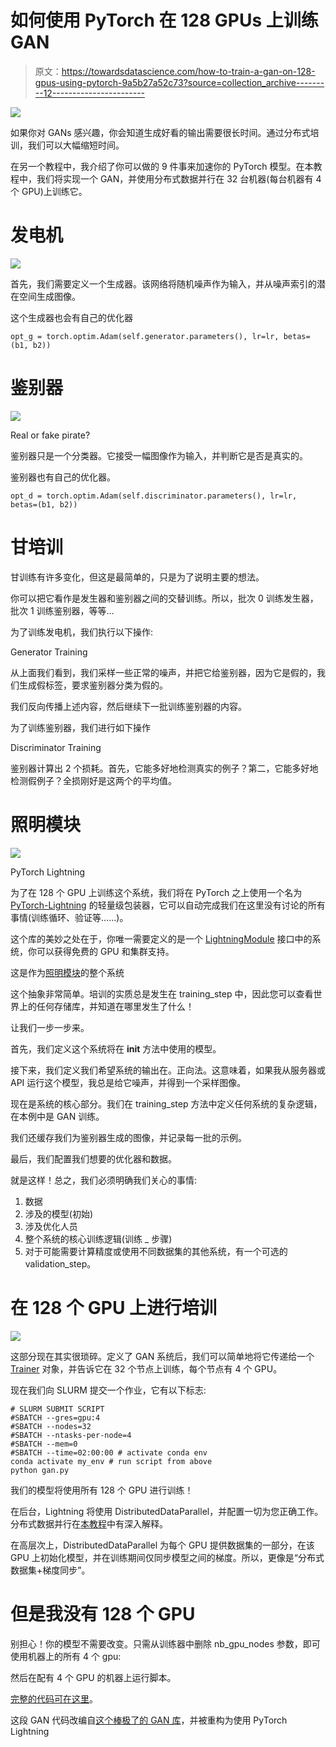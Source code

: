 # 如何使用 PyTorch 在 128 GPUs 上训练 GAN

> 原文：<https://towardsdatascience.com/how-to-train-a-gan-on-128-gpus-using-pytorch-9a5b27a52c73?source=collection_archive---------12----------------------->

![](img/e85b70b14306a49c0328d6940ba2c066.png)

如果你对 GANs 感兴趣，你会知道生成好看的输出需要很长时间。通过分布式培训，我们可以大幅缩短时间。

在另一个教程中，我介绍了你可以做的 9 件事来加速你的 PyTorch 模型。在本教程中，我们将实现一个 GAN，并使用分布式数据并行在 32 台机器(每台机器有 4 个 GPU)上训练它。

# 发电机

![](img/f26a76785789b4f511cfdaa13c682978.png)

首先，我们需要定义一个生成器。该网络将随机噪声作为输入，并从噪声索引的潜在空间生成图像。

这个生成器也会有自己的优化器

```
opt_g = torch.optim.Adam(self.generator.parameters(), lr=lr, betas=(b1, b2))
```

# 鉴别器

![](img/bdf0b40c678e83dfd4337737a0486268.png)

Real or fake pirate?

鉴别器只是一个分类器。它接受一幅图像作为输入，并判断它是否是真实的。

鉴别器也有自己的优化器。

```
opt_d = torch.optim.Adam(self.discriminator.parameters(), lr=lr, betas=(b1, b2))
```

# 甘培训

甘训练有许多变化，但这是最简单的，只是为了说明主要的想法。

你可以把它看作是发生器和鉴别器之间的交替训练。所以，批次 0 训练发生器，批次 1 训练鉴别器，等等…

为了训练发电机，我们执行以下操作:

Generator Training

从上面我们看到，我们采样一些正常的噪声，并把它给鉴别器，因为它是假的，我们生成假标签，要求鉴别器分类为假的。

我们反向传播上述内容，然后继续下一批训练鉴别器的内容。

为了训练鉴别器，我们进行如下操作

Discriminator Training

鉴别器计算出 2 个损耗。首先，它能多好地检测真实的例子？第二，它能多好地检测假例子？全损刚好是这两个的平均值。

# 照明模块

![](img/302f7ea113b1839064d96053437e194f.png)

PyTorch Lightning

为了在 128 个 GPU 上训练这个系统，我们将在 PyTorch 之上使用一个名为 [PyTorch-Lightning](https://github.com/williamFalcon/pytorch-lightning) 的轻量级包装器，它可以自动完成我们在这里没有讨论的所有事情(训练循环、验证等……)。

这个库的美妙之处在于，你唯一需要定义的是一个 [LightningModule](https://williamfalcon.github.io/pytorch-lightning/LightningModule/RequiredTrainerInterface/) 接口中的系统，你可以获得免费的 GPU 和集群支持。

这是作为[照明模块](https://williamfalcon.github.io/pytorch-lightning/LightningModule/RequiredTrainerInterface/)的整个系统

这个抽象非常简单。培训的实质总是发生在 training_step 中，因此您可以查看世界上的任何存储库，并知道在哪里发生了什么！

让我们一步一步来。

首先，我们定义这个系统将在 __init__ 方法中使用的模型。

接下来，我们定义我们希望系统的输出在。正向法。这意味着，如果我从服务器或 API 运行这个模型，我总是给它噪声，并得到一个采样图像。

现在是系统的核心部分。我们在 training_step 方法中定义任何系统的复杂逻辑，在本例中是 GAN 训练。

我们还缓存我们为鉴别器生成的图像，并记录每一批的示例。

最后，我们配置我们想要的优化器和数据。

就是这样！总之，我们必须明确我们关心的事情:

1.  数据
2.  涉及的模型(初始)
3.  涉及优化人员
4.  整个系统的核心训练逻辑(训练 _ 步骤)
5.  对于可能需要计算精度或使用不同数据集的其他系统，有一个可选的 validation_step。

# 在 128 个 GPU 上进行培训

![](img/33a07180829005da7e034fe16c3a87ab.png)

这部分现在其实很琐碎。定义了 GAN 系统后，我们可以简单地将它传递给一个 [Trainer](https://williamfalcon.github.io/pytorch-lightning/Trainer/) 对象，并告诉它在 32 个节点上训练，每个节点有 4 个 GPU。

现在我们向 SLURM 提交一个作业，它有以下标志:

```
# SLURM SUBMIT SCRIPT
#SBATCH --gres=gpu:4
#SBATCH --nodes=32
#SBATCH --ntasks-per-node=4
#SBATCH --mem=0
#SBATCH --time=02:00:00 # activate conda env
conda activate my_env # run script from above
python gan.py 
```

我们的模型将使用所有 128 个 GPU 进行训练！

在后台，Lightning 将使用 DistributedDataParallel，并配置一切为您正确工作。分布式数据并行在[本教程](/9-tips-for-training-lightning-fast-neural-networks-in-pytorch-8e63a502f565)中有深入解释。

在高层次上，DistributedDataParallel 为每个 GPU 提供数据集的一部分，在该 GPU 上初始化模型，并在训练期间仅同步模型之间的梯度。所以，更像是“分布式数据集+梯度同步”。

# 但是我没有 128 个 GPU

别担心！你的模型不需要改变。只需从训练器中删除 nb_gpu_nodes 参数，即可使用机器上的所有 4 个 gpu:

然后在配有 4 个 GPU 的机器上运行脚本。

[完整的代码可在这里](https://github.com/williamFalcon/pytorch-lightning/blob/master/examples/templates/gan.py)。

这段 GAN 代码改编自[这个棒极了的 GAN 库](https://github.com/eriklindernoren/PyTorch-GAN/tree/master/implementations/gan)，并被重构为使用 PyTorch Lightning